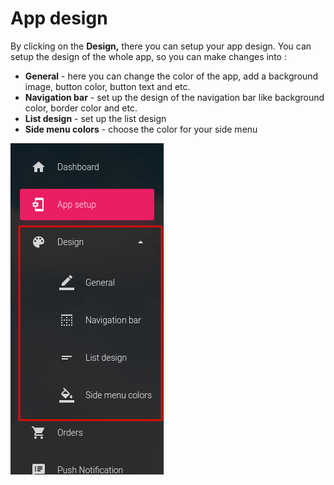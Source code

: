 # App design



By clicking on the **Design,** there you can setup your app design. You can setup the design of the whole app, so you can make changes into :

* **General** - here you can change the color of the app, add a background image, button color, button text and etc.
* **Navigation bar** - set up the design of the navigation bar like background color, border color and etc. 
* **List design** - set up the list design
* **Side menu colors** - choose the color for your side menu

![](../.gitbook/assets/screenshot-6.png)

